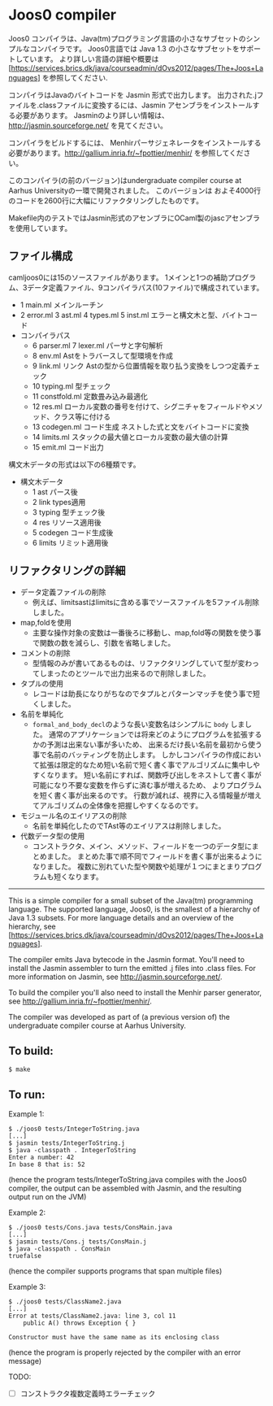 Joos0 compiler
==============

Joos0 コンパイラは、Java(tm)プログラミング言語の小さなサブセットのシンプルなコンパイラです。
Joos0言語では Java 1.3 の小さなサブセットをサポートしています。
より詳しい言語の詳細や概要は [https://services.brics.dk/java/courseadmin/dOvs2012/pages/The+Joos+Languages] を参照してください.

コンパイラはJavaのバイトコードを Jasmin 形式で出力します。
出力された.jファイルを.classファイルに変換するには、Jasmin アセンブラをインストールする必要があります。
Jasminのより詳しい情報は、 http://jasmin.sourceforge.net/ を見てください。

コンパイラをビルドするには、 Menhirパーサジェネレータをインストールする必要があります。http://gallium.inria.fr/~fpottier/menhir/ を参照してください。

このコンパイラ(の前のバージョン)はundergraduate compiler course at Aarhus Universityの一環で開発されました。
このバージョンは およそ4000行のコードを2600行に大幅にリファクタリングしたものです。

Makefile内のテストではJasmin形式のアセンブラにOCaml製のjascアセンブラを使用しています。

ファイル構成
---------

camljoos0には15のソースファイルがあります。
1メインと1つの補助プログラム、3データ定義ファイル、9コンパイラパス(10ファイル)で構成されています。

- 1 main.ml メインルーチン
- 2 error.ml 3 ast.ml 4 types.ml 5 inst.ml エラーと構文木と型、バイトコード
- コンパイラパス
    - 6 parser.ml 7 lexer.ml パーサと字句解析
    - 8 env.ml Astをトラバースして型環境を作成
    - 9 link.ml リンク Astの型から位置情報を取り払う変換をしつつ定義チェック
    - 10 typing.ml 型チェック
    - 11 constfold.ml 定数畳み込み最適化
    - 12 res.ml ローカル変数の番号を付けて、シグニチャをフィールドやメソッド、クラス等に付ける
    - 13 codegen.ml コード生成 ネストした式と文をバイトコードに変換
    - 14 limits.ml スタックの最大値とローカル変数の最大値の計算
    - 15 emit.ml コード出力

構文木データの形式は以下の6種類です。

- 構文木データ
    - 1 ast パース後
    - 2 link types適用
    - 3 typing 型チェック後
    - 4 res リソース適用後
    - 5 codegen コード生成後
    - 6 limits リミット適用後

リファクタリングの詳細
-----------------

- データ定義ファイルの削除
    - 例えば、limitsastはlimitsに含める事でソースファイルを5ファイル削除しました。
- map,foldを使用
    - 主要な操作対象の変数は一番後ろに移動し、map,fold等の関数を使う事で関数の数を減らし、引数を省略しました。
- コメントの削除
    - 型情報のみが書いてあるものは、リファクタリングしていて型が変わってしまったのとツールで出力出来るので削除しました。
- タプルの使用
    - レコードは助長になりがちなのでタプルとパターンマッチを使う事で短くしました。
- 名前を単純化
    - `formal_and_body_decl`のような長い変数名はシンプルに `body` しました。
        通常のアプリケーションでは将来どのようにプログラムを拡張するかの予測は出来ない事が多いため、
        出来るだけ長い名前を最初から使う事で名前のバッティングを防止します。
        しかしコンパイラの作成において拡張は限定的なため短い名前で短く書く事でアルゴリズムに集中しやすくなります。
        短い名前にすれば、関数呼び出しをネストして書く事が可能になり不要な変数を作らずに済む事が増えるため、
        よりプログラムを短く書く事が出来るのです。
        行数が減れば、視界に入る情報量が増えてアルゴリズムの全体像を把握しやすくなるのです。
- モジュール名のエイリアスの削除
    - 名前を単純化したのでTAst等のエイリアスは削除しました。
- 代数データ型の使用
    - コンストラクタ、メイン、メソッド、フィールドを一つのデータ型にまとめました。
        まとめた事で順不同でフィールドを書く事が出来るようになりました。
        複数に別れていた型や関数や処理が１つにまとまりプログラムも短くなります。

-------

This is a simple compiler for a small subset of the Java(tm)
programming language. The supported language, Joos0, is the smallest
of a hierarchy of Java 1.3 subsets. For more language details and an
overview of the hierarchy, see
[https://services.brics.dk/java/courseadmin/dOvs2012/pages/The+Joos+Languages].

The compiler emits Java bytecode in the Jasmin format. You'll need to
install the Jasmin assembler to turn the emitted .j files into .class
files. For more information on Jasmin, see http://jasmin.sourceforge.net/.

To build the compiler you'll also need to install the Menhir parser
generator, see http://gallium.inria.fr/~fpottier/menhir/.

The compiler was developed as part of (a previous version of) the
undergraduate compiler course at Aarhus University.


To build:
---------

    $ make


To run:
-------

Example 1:

    $ ./joos0 tests/IntegerToString.java 
    [...]
    $ jasmin tests/IntegerToString.j
    $ java -classpath . IntegerToString
    Enter a number: 42
    In base 8 that is: 52

(hence the program tests/IntegerToString.java compiles with the Joos0
compiler, the output can be assembled with Jasmin, and the resulting
output run on the JVM)



Example 2:

    $ ./joos0 tests/Cons.java tests/ConsMain.java
    [...]
    $ jasmin tests/Cons.j tests/ConsMain.j
    $ java -classpath . ConsMain
    truefalse

(hence the compiler supports programs that span multiple files)



Example 3:

    $ ./joos0 tests/ClassName2.java 
    [...]
    Error at tests/ClassName2.java: line 3, col 11
        public A() throws Exception { }
    
    Constructor must have the same name as its enclosing class

(hence the program is properly rejected by the compiler with an error message)

TODO:

- [ ] コンストラクタ複数定義時エラーチェック
